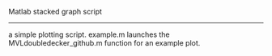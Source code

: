 Matlab stacked graph script
***************************
a simple plotting script.
example.m launches the MVLdoubledecker_github.m function for an example plot.
